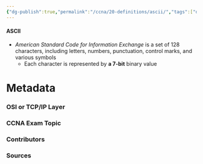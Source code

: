 ```yaml
---
{"dg-publish":true,"permalink":"/ccna/20-definitions/ascii/","tags":["defs_ccna"]}
---
```


#### ASCII
- *American Standard Code for Information Exchange* is a set of 128 characters, including letters, numbers, punctuation, control marks, and various symbols
	- Each character is represented by **a 7-bit** binary value



# Metadata
### OSI or TCP/IP Layer

### CCNA Exam Topic

### Contributors

### Sources

